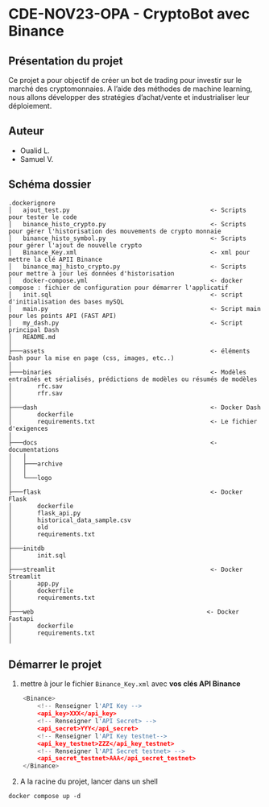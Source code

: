 # CDE-NOV23-OPA  - CryptoBot avec Binance

## Présentation du projet

Ce projet a pour objectif de créer un bot de trading pour investir sur le marché des cryptomonnaies. A l’aide des méthodes de machine learning, nous allons développer des stratégies d’achat/vente et industrialiser leur déploiement.

## Auteur

- Oualid L.
- Samuel V.

## Schéma dossier

    .dockerignore
    │   ajout_test.py                                       <- Scripts pour tester le code
    │   binance_histo_crypto.py                             <- Scripts pour gérer l'historisation des mouvements de crypto monnaie
    │   binance_histo_symbol.py                             <- Scripts pour gérer l'ajout de nouvelle crypto
    │   Binance_Key.xml                                     <- xml pour mettre la clé APII Binance
    │   binance_maj_histo_crypto.py                         <- Scripts pour mettre à jour les données d'historisation
    │   docker-compose.yml                                  <- docker compose : fichier de configuration pour démarrer l'applicatif
    │   init.sql                                            <- script d'initialisation des bases mySQL
    │   main.py                                             <- Script main pour les points API (FAST API)
    │   my_dash.py                                          <- Script principal Dash
    │   README.md
    │
    ├───assets                                              <- éléments Dash pour la mise en page (css, images, etc..)
    │
    ├───binaries                                            <- Modèles entraînés et sérialisés, prédictions de modèles ou résumés de modèles
    │       rfc.sav
    │       rfr.sav
    │
    ├───dash                                                <- Docker Dash
    │       dockerfile
    │       requirements.txt                                <- Le fichier d'exigences
    │
    ├───docs                                                <- documentations
    │   │
    │   ├───archive
    │   │
    │   └───logo
    │
    ├───flask                                               <- Docker Flask
    │       dockerfile
    │       flask_api.py
    │       historical_data_sample.csv
    │       old
    │       requirements.txt
    │
    ├───initdb
    │       init.sql
    │
    ├───streamlit                                           <- Docker Streamlit
    │       app.py
    │       dockerfile
    │       requirements.txt
    │
    ├───web                                                <- Docker Fastapi
    │       dockerfile
    │       requirements.txt
    │

## Démarrer le projet

1. mettre à jour le fichier `Binance_Key.xml` avec **vos clés API Binance**

``` python
    <Binance>
        <!-- Renseigner l'API Key -->
        <api_key>XXX</api_key>
        <!-- Renseigner l'API Secret> -->
        <api_secret>YYY</api_secret>
        <!-- Renseigner l'API Key testnet-->
        <api_key_testnet>ZZZ</api_key_testnet>
        <!-- Renseigner l'API Secret testnet> -->
        <api_secret_testnet>AAA</api_secret_testnet>
    </Binance> 
```

2. A la racine du projet, lancer dans un shell


 `docker compose up -d`
